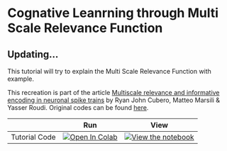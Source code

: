 # Cognative Leanrning through Multi Scale Relevance Function
## Updating...

This tutorial will try to explain the Multi Scale Relevance Function with example. 

This recreation is part of the article [Multiscale relevance and informative encoding in neuronal spike trains](https://link.springer.com/article/10.1007/s10827-020-00740-x) by Ryan John Cubero, Matteo Marsili & Yasser Roudi. Original codes can be found [here](https://github.com/rcubero/MSR).


<!-- [YouTube Playlist W2D4](https://www.youtube.com/playlist?list=PLkBQOLLbi18Oi40BY9HyzVlJFHxhph6Gy) -->
|   | Run | View |
| - | --- | ---- |
| Tutorial Code| [![Open In Colab](https://colab.research.google.com/assets/colab-badge.svg)](https://colab.research.google.com/github/amisapta15/MSR/blob/main/MSR_Cog_Learn_IZH.ipynb) | [![View the notebook](https://img.shields.io/badge/render-nbviewer-orange.svg)](https://nbviewer.jupyter.org/github/amisapta15/MSR/blob/main/MSR_Cog_Learn_IZH.ipynb?flush_cache=true) |

<!--

## Description

![abc](Tom&Jerry2D.gif)


During a decision making task, a number of brain regions are involved in the processing of sensory information to decision making to motor action. These regions act together in particular networks. We’re aware of the anatomical organisation of these regions but the dynamical interactions among them, is not well established. 



How do the different brain regions interact with one another in terms of functional connectivity? Can we attribute behaviour to large-scale brain wide circuits? Are different networks involved in different tasks? These are some broad questions that we set out to answer.


We are currently at the stage of exploring the data by producing various plots. We have successfully plotted out the binned data. We are visually able to identify the regions. For more details look at [this notebook](/code/prelimTest.ipynb).

## Dataset

The dataset used for this purpose was the [Steinmetz et al. 2019](https://figshare.com/articles/steinmetz/9598406) data set that was recorded using Neuropixel probes.

## Resources

**Literature:**
* [Distributed coding of choice, action and engagement across the mouse brain](https://www.nature.com/articles/s41586-019-1787-x)
* [Methods to identify spike patterns/activation from spike train](https://www.ncbi.nlm.nih.gov/pmc/articles/PMC5908877/)
* [Theoretical Neuroscience](https://mitpress.mit.edu/books/theoretical-neuroscience)

**Packages:**
* [Anaconda](https://www.anaconda.com/products/individual)
* [Elephant - Electrophysiology Analysis Toolkit](https://elephant.readthedocs.io/en/latest/)
* [Neo](https://neo.readthedocs.io/en/stable/index.html)

**Code References:**
* [steinmetz-et-al-2019 data description](https://github.com/nsteinme/steinmetz-et-al-2019/wiki/data-files)
* [steinmetz2019_NMA by Dr. Marius Pachitariu](https://github.com/MouseLand/steinmetz2019_NMA)

## People

* [John Butler(Mentor)](https://github.com/john-s-butler-dit)
* [Arun Garimella](https://github.com/kilimanjaro2)
* [Anna Marinou](https://github.com/AnnaMarinou)
* [Anwesha Das](https://github.com/anwesha-das)
* [Debaditya Bhattacharya](https://github.com/Debu922)
-->
